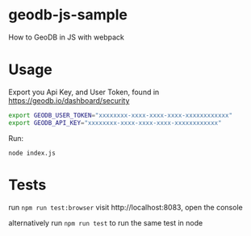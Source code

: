 # geodb-js-sample

How to GeoDB in JS with webpack

# Usage

Export you Api Key, and User Token, found in https://geodb.io/dashboard/security

```sh
export GEODB_USER_TOKEN="xxxxxxxx-xxxx-xxxx-xxxx-xxxxxxxxxxxx"
export GEODB_API_KEY="xxxxxxxx-xxxx-xxxx-xxxx-xxxxxxxxxxxx"
```

Run:

`node index.js`


# Tests

run `npm run test:browser` visit http://localhost:8083, open the console

alternatively run `npm run test` to run the same test in node
